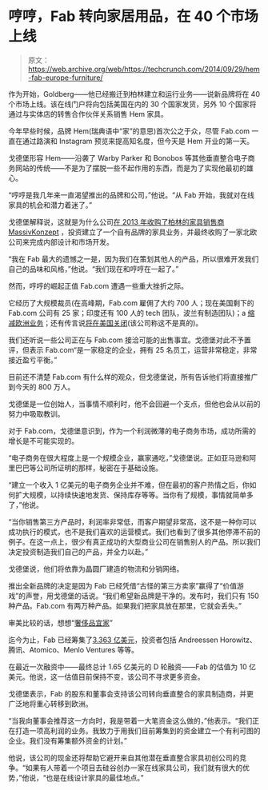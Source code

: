 # 哼哼，Fab 转向家居用品，在 40 个市场上线

> 原文：<https://web.archive.org/web/https://techcrunch.com/2014/09/29/hem-fab-europe-furniture/>

作为开始，Goldberg——他已经搬迁到柏林建立和运行业务——说新品牌将在 40 个市场上线。该在线门户将向包括美国在内的 30 个国家发货，另外 10 个国家将通过与实体店的转售合作伙伴关系销售 Hem 家具。

今年早些时候，品牌 Hem(瑞典语中“家”的意思)首次公之于众，尽管 Fab.com 一直在通过路演和 Instagram 预览来提高知名度，但今天是 Hem 开业的第一天。

戈德堡形容 Hem——沿袭了 Warby Parker 和 Bonobos 等其他垂直整合电子商务网站的传统——不是为了摆脱一些不起作用的东西，而是为了实现他最初的雄心。

“哼哼是我几年来一直渴望推出的品牌和公司，”他说。“从 Fab 开始，我就对在线家具的机会和潜力着迷了。”

戈德堡解释说，这就是为什么公司[在 2013 年收购了柏林的家具销售商 MassivKonzept](https://web.archive.org/web/20230326215705/https://techcrunch.com/2013/04/30/on-track-for-300m-in-2013-sales-fab-pivots-again-buys-custom-furniture-shop-massivkonzept-and-opens-retail-storefront/) ，投资建立了一个自有品牌的家具业务，并最终收购了一家北欧公司来完成内部设计和市场开发。

“我在 Fab 最大的遗憾之一是，因为我们在策划其他人的产品，所以很难开发我们自己的品味和风格，”他说。“我们现在和哼哼在一起了。”

然而，哼哼的崛起正值 Fab.com 遭遇一些重大挫折之际。

它经历了大规模裁员(在高峰期，Fab.com 雇佣了大约 700 人；现在美国剩下的 Fab.com 公司有 25 家；印度还有 100 人的 tech 团队，波兰有制造团队)；a [缩减欧洲业务](https://web.archive.org/web/20230326215705/http://tech.eu/news/breakdown-progress-fab-narrows-european-business-selling-custom-made-furniture/)；还有传言说[将在美国关闭](https://web.archive.org/web/20230326215705/http://valleywag.gawker.com/fab-com-is-probably-dead-this-year-1585358156)(该公司称这不是真的)。

我们还听说一些公司正在与 Fab.com 接洽可能的出售事宜。戈德堡对此不予置评，但表示 Fab.com“是一家稳定的企业，拥有 25 名员工，运营非常稳定，非常接近盈亏平衡。”

目前还不清楚 Fab.com 有什么样的观众，但戈德堡说，所有告诉他们将直接推广到今天的 800 万人。

戈德堡是一位创始人，当事情不顺利时，他不会回避一个支点，但他也会从以前的努力中吸取教训。

对于 Fab.com，戈德堡意识到，作为一个利润微薄的电子商务市场，成功所需的增长是不可能实现的。

“电子商务在很大程度上是一个规模企业，赢家通吃，”戈德堡说。正如亚马逊和阿里巴巴等公司所证明的那样，秘密在于基础设施。

“建立一个收入 1 亿美元的电子商务企业并不难，但在最初的客户热情之后，你如何扩大规模，以持续快速地发货、保持库存等等。当你有了规模，事情就简单多了，”他说。

“当你销售第三方产品时，利润率非常低，而客户期望非常高，这不是一种你可以成功执行的模式，也不是我们喜欢的运营模式。我们也看到了很多其他停滞不前的例子。在这一点上，很少有真正成功的大型商业公司在销售别人的产品。所以我们决定投资制造我们自己的产品，并全力以赴。”

戈德堡说，他们将依靠为晶圆厂建造的物流和分销网络。

推出全新品牌的决定是因为 Fab 已经凭借“古怪的第三方卖家”赢得了“价值游戏”的声誉，用戈德堡的话说。“我们希望新品牌是干净的。发布时，我们只有 150 种产品。Fab.com 有两万种产品。如果我们把家具放在那里，它就会丢失。”

审美比较的话，想想“[奢侈品宜家](https://web.archive.org/web/20230326215705/http://www.arcticstartup.com/2013/12/05/one-nordic-challenges-traditional-furniture-sales-through-new-models)”

迄今为止，Fab 已经筹集了[3.363 亿美元](https://web.archive.org/web/20230326215705/http://www.crunchbase.com/organization/fab-com)，投资者包括 Andreessen Horowitz、腾讯、Atomico、Menlo Ventures 等等。

在最近一次融资中——最终总计 1.65 亿美元的 D 轮融资——Fab 的估值为 10 亿美元。他说，这一估值目前保持不变，该公司不寻求更多资金。

戈德堡表示，Fab 的股东和董事会支持该公司转向垂直整合的家具制造商，并更广泛地将重心转移到欧洲。

“当我向董事会推荐这一方向时，我是带着一大笔资金这么做的，”他表示。“我们正在打造一项高利润的业务。我致力于用我们目前筹集到的资金建立一个有利可图的企业。我们没有筹集额外资金的计划。”

他说，该公司的现金还将帮助它避开来自其他潜在垂直整合家具初创公司的竞争。“如果有人带着一个项目去硅谷创办一家在线家具公司，我们就有很大的优势，”他说，“也是在线设计家具的最佳地点。”